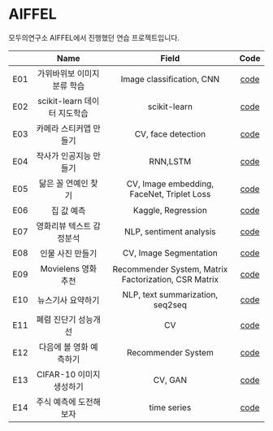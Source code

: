 # AIFFEL
모두의연구소 AIFFEL에서 진행했던 연습 프로젝트입니다.


|   |    Name    | Field  | Code |
|---|:----------:|:------------:| :--------------: | 
| E01 | 가위바위보 이미지 분류 학습 |Image classification, CNN |  [code](E01/E01.ipynb)     | 
| E02 | scikit-learn 데이터 지도학습 |scikit-learn | [code](E02/E02.ipynb)  | 
| E03 | 카메라 스티커앱 만들기 |CV, face detection  | [code](E03/E03.ipynb)    | 
| E04 | 작사가 인공지능 만들기 |RNN,LSTM | [code](E04/E04.ipynb) | 
| E05 | 닮은 꼴 연예인 찾기 | CV, Image embedding, FaceNet, Triplet Loss | [code](E05/E05.ipynb) |
| E06 | 집 값 예측 | Kaggle, Regression |[code](E06/E06.ipynb)|
| E07 | 영화리뷰 텍스트 감정분석 | NLP, sentiment analysis |[code](E07/E07.ipynb)|
| E08 | 인물 사진 만들기 | CV, Image Segmentation |[code](E08/E08.ipynb)|
| E09 | Movielens 영화 추천 | Recommender System, Matrix Factorization, CSR Matrix |[code](E09/E089.ipynb)|
| E10 | 뉴스기사 요약하기 | NLP, text summarization, seq2seq  |[code](E10/E10.ipynb)|
| E11 | 폐렴 진단기 성능개선 | CV  |[code](E11/E11.ipynb)|
| E12 | 다음에 볼 영화 예측하기 | Recommender System  |[code](E12/E12.ipynb)|
| E13 | CIFAR-10 이미지 생성하기 | CV, GAN  |[code](E13/E13.ipynb)|
| E14 | 주식 예측에 도전해 보자 | time series  |[code](E14/E14.ipynb)|
<!--stackedit_data:
eyJoaXN0b3J5IjpbLTIxNDU0MjYxNjZdfQ==
-->
